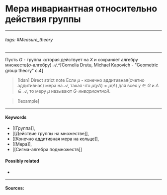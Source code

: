 # Мера инвариантная относительно действия группы
***
###### tags: #Measure_theory  
***
Пусть $G$ - группа которая действует на $X$ и сохраняет алгебру множеств($\sigma$-алгебру) $\mathcal{A}$.^[Cornelia Drutu, Michael Kapovich - "Geometric group theory" c.4]

>[!dsn] Direct strict note
>Если $\mu$ - конечно аддитивная(счетно аддитивная) мера на $\mathcal{A}$, такая что $\mu(\gamma A)=\mu(A)$ для всех $\gamma\in G$ и $A\in\mathcal{A}$, то меру $\mu$ называют $G$*-инвариантной*.

>[!example] 
>
***
#### Keywords
- [[Группа]],
- [[Действие группы на множестве]],
- [[Конечно аддитивная мера на кольце]],
- [[Мера]],
- [[Сигма-алгебра подмножеств]]
#### Possibly related
- 
***
#### Sources:

